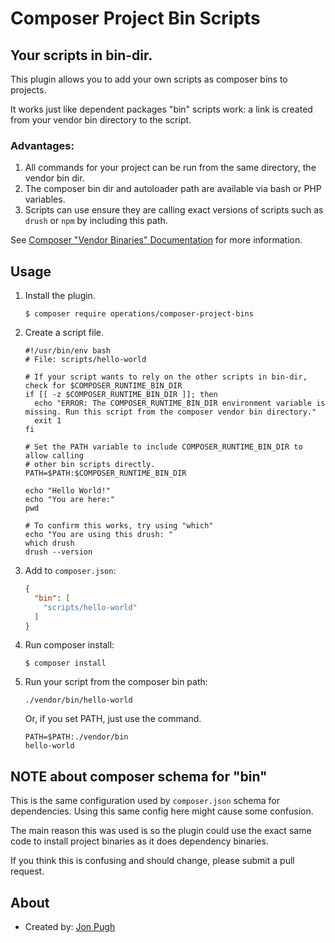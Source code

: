 # Composer Project Bin Scripts
## Your scripts in bin-dir.

This plugin allows you to add your own scripts as composer bins to projects.

It works just like dependent packages "bin" scripts work: a link is created from
your vendor bin directory to the script.

### Advantages:

1. All commands for your project can be run from the same directory, the vendor bin dir.
2. The composer bin dir and autoloader path are available via bash or PHP variables.
3. Scripts can use ensure they are calling exact versions of scripts such as `drush` or `npm` by including this path.

See [Composer "Vendor Binaries" Documentation](https://getcomposer.org/doc/articles/vendor-binaries.md#finding-the-composer-autoloader-from-a-binary) for more information.

## Usage

1. Install the plugin.

    ```
    $ composer require operations/composer-project-bins
    ```
2. Create a script file.
    ```shell
    #!/usr/bin/env bash
    # File: scripts/hello-world

    # If your script wants to rely on the other scripts in bin-dir, check for $COMPOSER_RUNTIME_BIN_DIR
    if [[ -z $COMPOSER_RUNTIME_BIN_DIR ]]; then
      echo "ERROR: The COMPOSER_RUNTIME_BIN_DIR environment variable is missing. Run this script from the composer vendor bin directory."
      exit 1
    fi

    # Set the PATH variable to include COMPOSER_RUNTIME_BIN_DIR to allow calling
    # other bin scripts directly.
    PATH=$PATH:$COMPOSER_RUNTIME_BIN_DIR

    echo "Hello World!"
    echo "You are here:"
    pwd

    # To confirm this works, try using "which"
    echo "You are using this drush: "
    which drush
    drush --version

    ```
3. Add to `composer.json`:
    ```json
    {
      "bin": [
        "scripts/hello-world"
      ]
    }
    ```

4. Run composer install:

    ```
    $ composer install
    ```

5. Run your script from the composer bin path:
    ```shell
    ./vendor/bin/hello-world
    ```

   Or, if you set PATH, just use the command.

    ```shell
    PATH=$PATH:./vendor/bin
    hello-world
    ```
## NOTE about composer schema for "bin"

This is the same configuration used by `composer.json` schema for dependencies.
Using this same config here might cause some confusion.

The main reason this was used is so the plugin could use the exact same code
to install project binaries as it does dependency binaries.

If you think this is confusing and should change, please submit a pull request.

## About

- Created by: [Jon Pugh](https://github.com/jonpugh)
